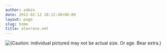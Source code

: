 ```yaml
---
author: admin
date: 2012-02-12 18:12:40+00:00
layout: page
slug: home
title: alexrose.net
---
```





![(Caution: individual pictured may not be actual size. Or age. Bear extra.)](http://www.alexrose.net/wp-content/uploads/2012/02/AlexAtGrandmaMaimes.jpg)

